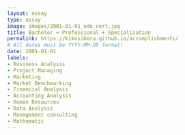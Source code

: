 ```yaml
---
layout: essay
type: essay
image: images/2001-01-01_edu_cert.jpg
title: Bachelor + Professional + Specialization
permalink: https://kikosikera.github.io/accomplishments/
# All dates must be YYYY-MM-DD format!
date: 2001-01-01
labels:
- Business Analysis
- Project Managing
- Marketing
- Market Benchmarking
- Financial Analysis
- Accounting Analysis
- Human Resources
- Data Analysis
- Management consulting
- Mathematic
---
```

